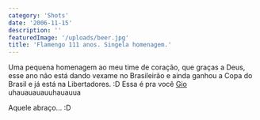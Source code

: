 ```yaml
---
category: 'Shots'
date: '2006-11-15'
description: ''
featuredImage: '/uploads/beer.jpg'
title: 'Flamengo 111 anos. Singela homenagem.'
---
```


Uma pequena homenagem ao meu time de coração, que graças a Deus, esse ano não está dando vexame no Brasileirão e ainda ganhou a Copa do Brasil e já está na Libertadores. :D Essa é pra você [Gio](http://bitfrito.com/blog/) uhauauauauuhauauua

Aquele abraço... :D
